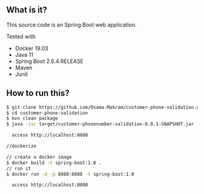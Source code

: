 ## What is it?
This source code is an Spring Boot web application.
 
Tested with
* Docker 19.03
* Java 11
* Spring Boot 2.6.4.RELEASE
* Maven
* Junit

## How to run this?
```bash
$ git clone https://github.com/Osama-Makram/customer-phone-validation.git
$ cd customer-phone-validation
$ mvn clean package
$ java -jar target/customer-phonenumber-validation-0.0.1-SNAPSHOT.jar

  access http://localhost:8080

//dockerize

// create a docker image
$ docker build -t spring-boot:1.0 .
// run it
$ docker run -d -p 8080:8080 -t spring-boot:1.0

  access http://localhost:8080
```